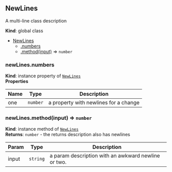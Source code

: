 <a name="NewLines"></a>
## NewLines
A multi-line
class description

**Kind**: global class  

* [NewLines](#NewLines)
  * [.numbers](#NewLines#numbers)
  * [.method(input)](#NewLines#method) ⇒ <code>number</code>

<a name="NewLines#numbers"></a>
### newLines.numbers
**Kind**: instance property of <code>[NewLines](#NewLines)</code>  
**Properties**

| Name | Type | Description |
| --- | --- | --- |
| one | <code>number</code> | a property     with newlines for      a change |

<a name="NewLines#method"></a>
### newLines.method(input) ⇒ <code>number</code>
**Kind**: instance method of <code>[NewLines](#NewLines)</code>  
**Returns**: <code>number</code> - the returns
    description also 
    has newlines  

| Param | Type | Description |
| --- | --- | --- |
| input | <code>string</code> | a param description      with an awkward newline     or two. |

